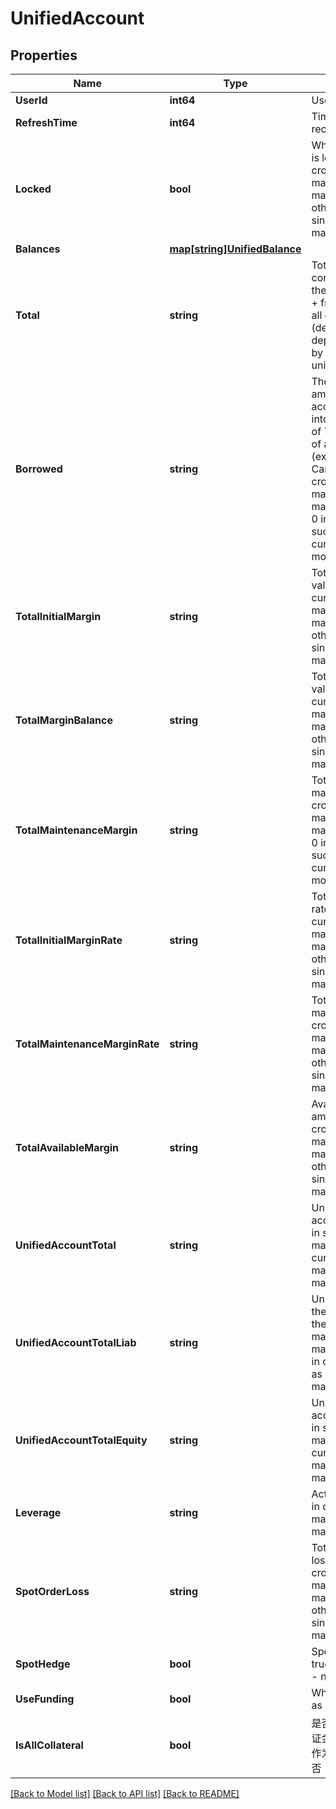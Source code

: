 # UnifiedAccount

## Properties

Name | Type | Description | Notes
------------ | ------------- | ------------- | -------------
**UserId** | **int64** | User ID | [optional] 
**RefreshTime** | **int64** | Time of the most recent refresh | [optional] 
**Locked** | **bool** | Whether the account is locked, valid in cross-currency margin/combined margin mode, false in other modes such as single-currency margin mode | [optional] 
**Balances** | [**map[string]UnifiedBalance**](UnifiedBalance.md) |  | [optional] 
**Total** | **string** | Total account assets converted to USD, i.e. the sum of &#x60;(available + freeze) * price&#x60;  in all currencies (deprecated, to be deprecated, replaced by unified_account_total) | [optional] 
**Borrowed** | **string** | The total borrowed amount of the account converted into USD, i.e. the sum of &#x60;borrowed * price&#x60; of all currencies (excluding Point Cards). It is valid in cross-currency margin/combined margin mode, and is 0 in other modes such as single-currency margin mode. | [optional] 
**TotalInitialMargin** | **string** | Total initial margin, valid in cross-currency margin/combined margin mode, 0 in other modes such as single-currency margin mode | [optional] 
**TotalMarginBalance** | **string** | Total margin balance, valid in cross-currency margin/combined margin mode, 0 in other modes such as single-currency margin mode | [optional] 
**TotalMaintenanceMargin** | **string** | Total maintenance margin is valid in cross-currency margin/combined margin mode, and is 0 in other modes such as single-currency margin mode | [optional] 
**TotalInitialMarginRate** | **string** | Total initial margin rate, valid in cross-currency margin/combined margin mode, 0 in other modes such as single-currency margin mode | [optional] 
**TotalMaintenanceMarginRate** | **string** | Total maintenance margin rate, valid in cross-currency margin/combined margin mode, 0 in other modes such as single-currency margin mode | [optional] 
**TotalAvailableMargin** | **string** | Available margin amount, valid in cross-currency margin/combined margin mode, 0 in other modes such as single-currency margin mode | [optional] 
**UnifiedAccountTotal** | **string** | Unify the total account assets, valid in single currency margin/cross-currency margin/combined margin mode | [optional] 
**UnifiedAccountTotalLiab** | **string** | Unify the total loan of the account, valid in the cross-currency margin/combined margin mode, and 0 in other modes such as single-currency margin mode | [optional] 
**UnifiedAccountTotalEquity** | **string** | Unify the total account equity, valid in single currency margin/cross-currency margin/combined margin mode | [optional] 
**Leverage** | **string** | Actual leverage, valid in cross-currency margin/combined margin mode | [optional] [readonly] 
**SpotOrderLoss** | **string** | Total pending order loss, in USDT, valid in cross-currency margin/combined margin mode, 0 in other modes such as single-currency margin mode | [optional] 
**SpotHedge** | **bool** | Spot hedging status, true - enabled, false - not enabled. | [optional] 
**UseFunding** | **bool** | Whether to use funds as margin | [optional] 
**IsAllCollateral** | **bool** | 是否所有币种均作为保证金，true - 所有币种作为保证金，false - 否 | [optional] 

[[Back to Model list]](../README.md#documentation-for-models) [[Back to API list]](../README.md#documentation-for-api-endpoints) [[Back to README]](../README.md)


